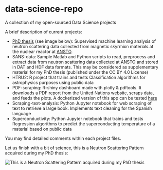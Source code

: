 # data-science-repo

A collection of my open-sourced Data Science projects

A brief description of current projects:

- [PhD thesis](https://doi.org/10.26190/unsworks/24137) (see image below): Supervised machine learning analysis of neutron scattering data collected from magnetic skyrmion materials at the nuclear reactor at [ANSTO](https://www.ansto.gov.au/).
- SANS-data: Sample Matlab and Python scripts to read, preprocess and extract data from neutron scattering data collected at ANSTO and stored in DAT and HDF data formats. This may be considered as supplementary material for my PhD thesis (published under the CC BY 4.0 License)
- HTRU2: R project that trains and tests Classification algorithms for astrophysics purposes using public data
- PDF-scraping: R-shiny dashboard made with plotly & pdftools. It downloads a PDF report from the United Nations website, scraps data, and feeds the plots. A dockerized version of this app can be tested [here](https://huggingface.co/spaces/j-sauceda/r_shiny_pdf_scraping)
- Scraping-text-analysis: Python Jupyter notebook for web scraping of text to retrieve a large book. Implements text cleaning for the Spanish language
- Superconductivity: Python Jupyter notebook that trains and tests Regression algorithms to predict the superconducting temperature of a material based on public data

You may find detailed comments within each project files.

Let us finish with a bit of science, this is a Neutron Scattering Pattern acquired during my PhD thesis:

![This is a Neutron Scattering Pattern acquired during my PhD thesis](https://www.jsauceda.info/images/neutron-scattering-spectrum-Cu2OSeO3.webp?height=undefined&width=420&format=webp&fit=fill "Isn't this symmetry gorgeous?")

